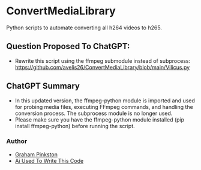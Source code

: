 # ConvertMediaLibrary

Python scripts to automate converting all h264 videos to h265.

## Question Proposed To ChatGPT:
* Rewrite this script using the ffmpeg submodule instead of subprocess: https://github.com/avelis26/ConvertMediaLibrary/blob/main/Vilicus.py

## ChatGPT Summary
- In this updated version, the ffmpeg-python module is imported and used for probing media files, executing FFmpeg commands, and handling the conversion process. The subprocess module is no longer used.
- Please make sure you have the ffmpeg-python module installed (pip install ffmpeg-python) before running the script.

### Author
- [Graham Pinkston](https://github.com/avelis26)
- [Ai Used To Write This Code](https://chat.openai.com/)
